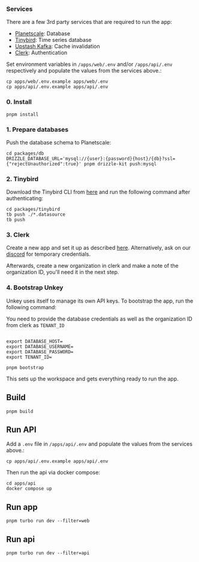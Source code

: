 ### Services

There are a few 3rd party services that are required to run the app:

- [Planetscale](https://planetscale.com?ref=unkey): Database
- [Tinybird](https://www.tinybird.co?ref=unkey): Time series database
- [Upstash Kafka](https://upstash.com/kafka?ref=unkey): Cache invalidation
- [Clerk](https://clerk.com?ref=unkey): Authentication

Set environment variables in `/apps/web/.env` and/or `/apps/api/.env` respectively and populate the values from the services above.:

```sh-session
cp apps/web/.env.example apps/web/.env
cp apps/api/.env.example apps/api/.env
```

### 0. Install

```sh-session
pnpm install
```

### 1. Prepare databases

Push the database schema to Planetscale:

```sh-session
cd packages/db
DRIZZLE_DATABASE_URL='mysql://{user}:{password}{host}/{db}?ssl={"rejectUnauthorized":true}' pnpm drizzle-kit push:mysql
```

### 2. Tinybird

Download the Tinybird CLI from [here](https://www.tinybird.co/docs/cli.html) and run the following command after authenticating:

```sh-session
cd packages/tinybird
tb push ./*.datasource
tb push
```

### 3. Clerk

Create a new app and set it up as described [here](https://clerk.com/docs/nextjs/get-started-with-nextjs).
Alternatively, ask on our [discord](https://unkey.dev/discord) for temporary credentials.

Afterwards, create a new organization in clerk and make a note of the organization ID, you'll need it in the next step.

### 4. Bootstrap Unkey

Unkey uses itself to manage its own API keys. To bootstrap the app, run the following command:

You need to provide the database credentials as well as the organization ID from clerk as `TENANT_ID`

```sh-session

export DATABASE_HOST=
export DATABASE_USERNAME=
export DATABASE_PASSWORD=
export TENANT_ID=

pnpm bootstrap
```

This sets up the workspace and gets everything ready to run the app.

## Build

```sh-session
pnpm build
```

## Run API

Add a `.env` file in `/apps/api/.env` and populate the values from the services above.:

```sh-session
cp apps/api/.env.example apps/api/.env
```

Then run the api via docker compose:

```sh-session
cd apps/api
docker compose up
```

## Run app

```sh-session
pnpm turbo run dev --filter=web
```

## Run api

```sh-session
pnpm turbo run dev --filter=api
```
